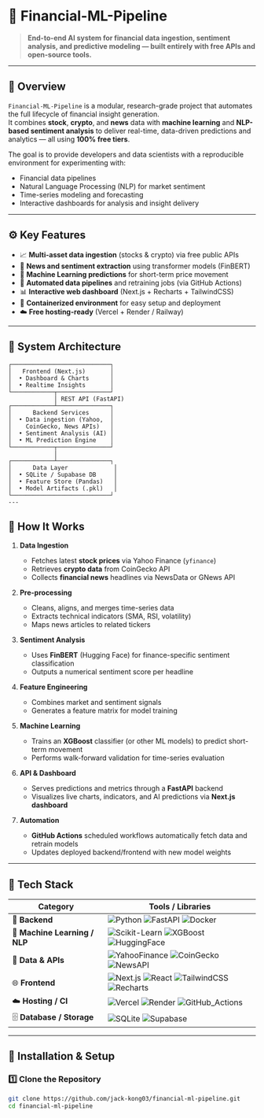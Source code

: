 # 🧠 Financial-ML-Pipeline
> **End-to-end AI system for financial data ingestion, sentiment analysis, and predictive modeling — built entirely with free APIs and open-source tools.**

---

## 📘 Overview
`Financial-ML-Pipeline` is a modular, research-grade project that automates the full lifecycle of financial insight generation.  
It combines **stock**, **crypto**, and **news** data with **machine learning** and **NLP-based sentiment analysis** to deliver real-time, data-driven predictions and analytics — all using **100% free tiers**.

The goal is to provide developers and data scientists with a reproducible environment for experimenting with:
- Financial data pipelines  
- Natural Language Processing (NLP) for market sentiment  
- Time-series modeling and forecasting  
- Interactive dashboards for analysis and insight delivery  

---

## ⚙️ Key Features
- 📈 **Multi-asset data ingestion** (stocks & crypto) via free public APIs  
- 🧾 **News and sentiment extraction** using transformer models (FinBERT)  
- 🤖 **Machine Learning predictions** for short-term price movement  
- 🔄 **Automated data pipelines** and retraining jobs (via GitHub Actions)  
- 📊 **Interactive web dashboard** (Next.js + Recharts + TailwindCSS)  
- 🐳 **Containerized environment** for easy setup and deployment  
- ☁️ **Free hosting-ready** (Vercel + Render / Railway)  

---

## 🧩 System Architecture
    ┌────────────────────────────┐
    │   Frontend (Next.js)       │
    │  • Dashboard & Charts      │
    │  • Realtime Insights       │
    └────────────┬───────────────┘
                 │ REST API (FastAPI)
    ┌────────────┴───────────────┐
    │      Backend Services      │
    │  • Data ingestion (Yahoo,  │
    │    CoinGecko, News APIs)   │
    │  • Sentiment Analysis (AI) │
    │  • ML Prediction Engine    │
    └────────────┬───────────────┘
                 │
    ┌────────────┴───────────────┐
    │      Data Layer             │
    │  • SQLite / Supabase DB     │
    │  • Feature Store (Pandas)   │
    │  • Model Artifacts (.pkl)   │
    └────────────────────────────┘
    ---

## 🧠 How It Works
1. **Data Ingestion**
   - Fetches latest **stock prices** via Yahoo Finance (`yfinance`)
   - Retrieves **crypto data** from CoinGecko API
   - Collects **financial news** headlines via NewsData or GNews API  

2. **Pre-processing**
   - Cleans, aligns, and merges time-series data  
   - Extracts technical indicators (SMA, RSI, volatility)  
   - Maps news articles to related tickers  

3. **Sentiment Analysis**
   - Uses **FinBERT** (Hugging Face) for finance-specific sentiment classification  
   - Outputs a numerical sentiment score per headline  

4. **Feature Engineering**
   - Combines market and sentiment signals  
   - Generates a feature matrix for model training  

5. **Machine Learning**
   - Trains an **XGBoost** classifier (or other ML models) to predict short-term movement  
   - Performs walk-forward validation for time-series evaluation  

6. **API & Dashboard**
   - Serves predictions and metrics through a **FastAPI** backend  
   - Visualizes live charts, indicators, and AI predictions via **Next.js dashboard**  

7. **Automation**
   - **GitHub Actions** scheduled workflows automatically fetch data and retrain models  
   - Updates deployed backend/frontend with new model weights  

---

## 🧰 Tech Stack

| Category | Tools / Libraries |
|-----------|------------------|
| 🐍 **Backend** | ![Python](https://img.shields.io/badge/Python-3776AB?logo=python&logoColor=white) ![FastAPI](https://img.shields.io/badge/FastAPI-009688?logo=fastapi&logoColor=white) ![Docker](https://img.shields.io/badge/Docker-2496ED?logo=docker&logoColor=white) |
| 🤖 **Machine Learning / NLP** | ![Scikit-Learn](https://img.shields.io/badge/Scikit--Learn-F7931E?logo=scikit-learn&logoColor=white) ![XGBoost](https://img.shields.io/badge/XGBoost-FF6600?logo=xgboost&logoColor=white) ![HuggingFace](https://img.shields.io/badge/HuggingFace-FFD21E?logo=huggingface&logoColor=black) |
| 💾 **Data & APIs** | ![YahooFinance](https://img.shields.io/badge/Yahoo_Finance-720E9E?logo=yahoo&logoColor=white) ![CoinGecko](https://img.shields.io/badge/CoinGecko-4CBB17?logo=coingecko&logoColor=white) ![NewsAPI](https://img.shields.io/badge/News_API-000000?logo=rss&logoColor=white) |
| 🌐 **Frontend** | ![Next.js](https://img.shields.io/badge/Next.js-000000?logo=nextdotjs&logoColor=white) ![React](https://img.shields.io/badge/React-61DAFB?logo=react&logoColor=black) ![TailwindCSS](https://img.shields.io/badge/TailwindCSS-38B2AC?logo=tailwindcss&logoColor=white) ![Recharts](https://img.shields.io/badge/Recharts-8884d8?logo=recharts&logoColor=white) |
| ☁️ **Hosting / CI** | ![Vercel](https://img.shields.io/badge/Vercel-000000?logo=vercel&logoColor=white) ![Render](https://img.shields.io/badge/Render-46E3B7?logo=render&logoColor=black) ![GitHub_Actions](https://img.shields.io/badge/GitHub_Actions-2088FF?logo=githubactions&logoColor=white) |
| 🗄️ **Database / Storage** | ![SQLite](https://img.shields.io/badge/SQLite-003B57?logo=sqlite&logoColor=white) ![Supabase](https://img.shields.io/badge/Supabase-3ECF8E?logo=supabase&logoColor=white) |

---

## 🧪 Installation & Setup

### 1️⃣ Clone the Repository
```bash
git clone https://github.com/jack-kong03/financial-ml-pipeline.git
cd financial-ml-pipeline
